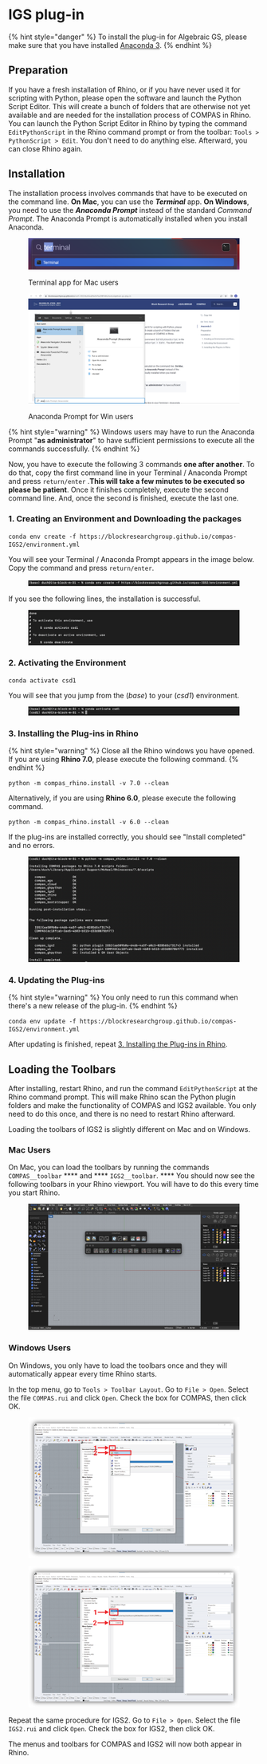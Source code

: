 # IGS plug-in

{% hint style="danger" %}
To install the plug-in for Algebraic GS, please make sure that you have installed [Anaconda 3](anaconda.md).&#x20;
{% endhint %}

## Preparation

If you have a fresh installation of Rhino, or if you have never used it for scripting with Python, please open the software and launch the Python Script Editor. This will create a bunch of folders that are otherwise not yet available and are needed for the installation process of COMPAS in Rhino. You can launch the Python Script Editor in Rhino by typing the command `EditPythonScript` in the Rhino command prompt or from the toolbar: `Tools > PythonScript > Edit`. You don't need to do anything else. Afterward, you can close Rhino again.

## Installation

The installation process involves commands that have to be executed on the command line. **On Mac**, you can use the _**Terminal**_ app. **On Windows**, you need to use the _**Anaconda Prompt**_ instead of the standard _Command Prompt_. The Anaconda Prompt is automatically installed when you install Anaconda.

<figure><img src="../.gitbook/assets/Screenshot 2022-11-17 at 20.01.41.png" alt=""><figcaption><p>Terminal app for Mac users</p></figcaption></figure>

<figure><img src="../.gitbook/assets/Anaconda Prompt.jpg" alt=""><figcaption><p>Anaconda Prompt for Win users</p></figcaption></figure>

{% hint style="warning" %}
Windows users may have to run the Anaconda Prompt "**as administrator**" to have sufficient permissions to execute all the commands successfully.
{% endhint %}

Now, you have to execute the following 3 commands **one after another**. To do that, copy the first command line in your Terminal / Anaconda Prompt and press `return/enter` .**This will take a few minutes to be executed so please be patient**. Once it finishes completely, execute the second command line. And, once the second is finished, execute the last one.

### 1. Creating an Environment and Downloading the packages

```
conda env create -f https://blockresearchgroup.github.io/compas-IGS2/environment.yml
```

You will see your Terminal / Anaconda Prompt appears in the image below. Copy the command and press `return/enter`.&#x20;

<figure><img src="../.gitbook/assets/image (20).png" alt=""><figcaption></figcaption></figure>

If you see the following lines, the installation is successful.&#x20;

<figure><img src="../.gitbook/assets/image (103).png" alt=""><figcaption></figcaption></figure>

### 2. Activating the Environment

```
conda activate csd1
```

You will see that you jump from the (_base_) to your (_csd1_) environment.&#x20;

<figure><img src="../.gitbook/assets/image (44).png" alt=""><figcaption></figcaption></figure>

### 3. Installing the Plug-ins in Rhino

{% hint style="warning" %}
Close all the Rhino windows you have opened. If you are using **Rhino 7.0**, please execute the following command.
{% endhint %}

```
python -m compas_rhino.install -v 7.0 --clean
```

Alternatively, if you are using **Rhino 6.0**, please execute the following command.&#x20;

```
python -m compas_rhino.install -v 6.0 --clean
```

If the plug-ins are installed correctly, you should see "Install completed" and no errors.

<figure><img src="../.gitbook/assets/image (49).png" alt=""><figcaption></figcaption></figure>

### 4. Updating the  Plug-ins

{% hint style="warning" %}
You only need to run this command when there's a new release of the plug-in.&#x20;
{% endhint %}

```
conda env update -f https://blockresearchgroup.github.io/compas-IGS2/environment.yml
```

After updating is finished, repeat [3. Installing the Plug-ins in Rhino](igs-plug-in.md#3.-installing-the-plug-ins-in-rhino).&#x20;



## Loading the Toolbars

After installing, restart Rhino, and run the command `EditPythonScript` at the Rhino command prompt. This will make Rhino scan the Python plugin folders and make the functionality of COMPAS and IGS2 available. You only need to do this once, and there is no need to restart Rhino afterward.

Loading the toolbars of IGS2 is slightly different on Mac and on Windows.

### Mac Users

On Mac, you can load the toolbars by running the commands `COMPAS__toolbar` **** and **** `IGS2__toolbar`. **** You should now see the following toolbars in your Rhino viewport. You will have to do this every time you start Rhino.

<figure><img src="../.gitbook/assets/image (10).png" alt=""><figcaption></figcaption></figure>

### Windows Users

On Windows, you only have to load the toolbars once and they will automatically appear every time Rhino starts.

In the top menu, go to `Tools > Toolbar Layout`. Go to `File > Open`.  Select the file `COMPAS.rui` and click `Open`. Check the box for COMPAS, then click OK.

<figure><img src="../.gitbook/assets/image (6).png" alt=""><figcaption></figcaption></figure>

<figure><img src="../.gitbook/assets/image (9).png" alt=""><figcaption></figcaption></figure>

Repeat the same procedure for IGS2. Go to `File > Open`.  Select the file `IGS2.rui` and click `Open`. Check the box for IGS2, then click OK.

The menus and toolbars for COMPAS and IGS2 will now both appear in Rhino.&#x20;

